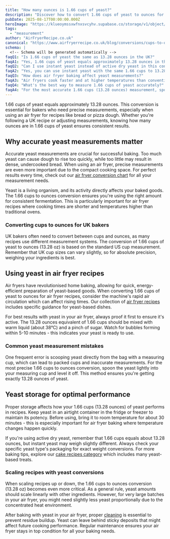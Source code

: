 ```yaml
---
title: "How many ounces is 1.66 cups of yeast?"
description: "Discover how to convert 1.66 cups of yeast to ounces for perfect baking every time. Get accurate measurements for UK recipes and air fryer baking."
pubDate: 2025-08-17T00:00:00.000Z
heroImage: "https://klueoymssxwfnxsvcyhv.supabase.co/storage/v1/object/public/Shmucket/how-many-ounces-is-1-66-cups-of-yeast.webp"
tags:
  - "measurement"
author: "AirFryerRecipe.co.uk"
canonical: "https://www.airfryerrecipe.co.uk/blog/conversions/cups-to-ounces/how-many-ounces-is-1-66-cups-of-yeast"
schema: |
  <!-- Schema will be generated automatically -->
faqQ1: "Is 1.66 cups of yeast the same as 13.28 ounces in the UK?"
faqA1: "Yes, 1.66 cups of yeast equals approximately 13.28 ounces in the UK. While UK cup measurements can vary slightly from US cups, for yeast measurements this small difference is negligible. For absolute precision in baking, especially with air fryer recipes, weighing your yeast is recommended."
faqQ2: "Can I use instant yeast instead of active dry yeast in this conversion?"
faqA2: "Yes, you can use instant yeast with the same 1.66 cups to 13.28 ounces conversion, but you might need slightly less instant yeast as it's more potent. Typically, you'd use about 25% less instant yeast compared to active dry. Always check your specific yeast package for conversion recommendations."
faqQ3: "How does air fryer baking affect yeast measurements?"
faqA3: "Air fryers cook faster and at higher temperatures than conventional ovens, which can affect yeast activity. While the 1.66 cups to 13.28 ounces conversion remains the same, you might need to adjust proofing times. The rapid air circulation can cause dough to rise faster, so keep a close eye on your baking."
faqQ4: "What's the best way to measure 1.66 cups of yeast accurately?"
faqA4: "For the most accurate 1.66 cups (13.28 ounces) measurement, spoon the yeast lightly into your measuring cup without packing it down, then level off the top with a straight edge. Better still, use digital kitchen scales for precise weighing, especially important for air fryer baking where measurements need to be exact."
---
```

<p>1.66 cups of yeast equals approximately 13.28 ounces. This conversion is essential for bakers who need precise measurements, especially when using an air fryer for recipes like bread or pizza dough. Whether you're following a UK recipe or adjusting measurements, knowing how many ounces are in 1.66 cups of yeast ensures consistent results.</p>

<h2>Why accurate yeast measurements matter</h2>
<p>Accurate yeast measurements are crucial for successful baking. Too much yeast can cause dough to rise too quickly, while too little may result in dense, undercooked bread. When using an air fryer, precise measurements are even more important due to the compact cooking space. For perfect results every time, check out our <a href=https://www.airfryerrecipe.co.uk/air-fryer-conversion-chart>air fryer conversion chart</a> for all your measurement needs.</p>

<p>Yeast is a living organism, and its activity directly affects your baked goods. The 1.66 cups to ounces conversion ensures you're using the right amount for consistent fermentation. This is particularly important for air fryer recipes where cooking times are shorter and temperatures higher than traditional ovens.</p>

<h3>Converting cups to ounces for UK bakers</h3>
<p>UK bakers often need to convert between cups and ounces, as many recipes use different measurement systems. The conversion of 1.66 cups of yeast to ounces (13.28 oz) is based on the standard US cup measurement. Remember that UK cup sizes can vary slightly, so for absolute precision, weighing your ingredients is best.</p>

<h2>Using yeast in air fryer recipes</h2>
<p>Air fryers have revolutionised home baking, allowing for quick, energy-efficient preparation of yeast-based goods. When converting 1.66 cups of yeast to ounces for air fryer recipes, consider the machine's rapid air circulation which can affect rising times. Our collection of <a href=https://www.airfryerrecipe.co.uk/recipes>air fryer recipes</a> includes specific guidance for yeast-based dishes.</p>

<p>For best results with yeast in your air fryer, always proof it first to ensure it's active. The 13.28 ounces equivalent of 1.66 cups should be mixed with warm liquid (about 38°C) and a pinch of sugar. Watch for bubbles forming within 5-10 minutes - this indicates your yeast is ready to use.</p>

<h3>Common yeast measurement mistakes</h3>
<p>One frequent error is scooping yeast directly from the bag with a measuring cup, which can lead to packed cups and inaccurate measurements. For the most precise 1.66 cups to ounces conversion, spoon the yeast lightly into your measuring cup and level it off. This method ensures you're getting exactly 13.28 ounces of yeast.</p>

<h2>Yeast storage for optimal performance</h2>
<p>Proper storage affects how your 1.66 cups (13.28 ounces) of yeast performs in recipes. Keep yeast in an airtight container in the fridge or freezer to maintain its potency. Before using, bring it to room temperature for about 30 minutes - this is especially important for air fryer baking where temperature changes happen quickly.</p>

<p>If you're using active dry yeast, remember that 1.66 cups equals about 13.28 ounces, but instant yeast may weigh slightly different. Always check your specific yeast type's packaging for exact weight conversions. For more baking tips, explore our <a href=https://www.airfryerrecipe.co.uk/recipe-category/cakes>cake recipes category</a> which includes many yeast-based treats.</p>

<h3>Scaling recipes with yeast conversions</h3>
<p>When scaling recipes up or down, the 1.66 cups to ounces conversion (13.28 oz) becomes even more critical. As a general rule, yeast amounts should scale linearly with other ingredients. However, for very large batches in your air fryer, you might need slightly less yeast proportionally due to the concentrated heat environment.</p>

<p>After baking with yeast in your air fryer, proper <a href=https://www.airfryerrecipe.co.uk/air-fryer-cleaner>cleaning</a> is essential to prevent residue buildup. Yeast can leave behind sticky deposits that might affect future cooking performance. Regular maintenance ensures your air fryer stays in top condition for all your baking needs.</p>
